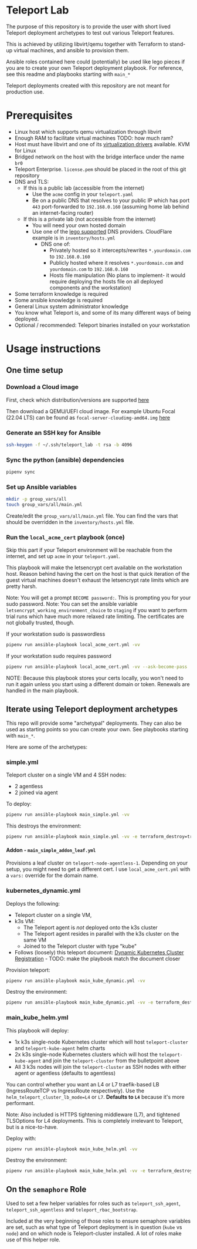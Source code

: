 # Teleport Lab

The purpose of this repository is to provide  the user with short lived Teleport deployment archetypes to test out various Teleport features.

This is achieved by utilizing libvirt/qemu together with Terraform to stand-up virtual machines, and ansible to provision them.

Ansible roles contained here could (potentially) be used like lego pieces if you are to create your own Teleport deployment playbook. For reference, see this readme and playbooks starting with `main_*`

Teleport deployments created with this repository are not meant for production use.

# Prerequisites

* Linux host which supports qemu virtualization through libvirt
* Enough RAM to facilitate virtual machines TODO: how much ram?
* Host must have libvirt and one of its [virtualization drivers](https://libvirt.org/formatdomain.html#element-and-attribute-overview) available. KVM for Linux
* Bridged network on the host with the bridge interface under the name `br0`
* Teleport Enterprise. `license.pem` should be placed in the root of this git repository
* DNS and TLS:
  * If this is a public lab (accessible from the internet)
      * Use the `acme` config in your `teleport.yaml`
      * Be on a public DNS that resolves to your public IP which has port `443` port-forwarded to `192.168.0.160` (assuming home lab behind an internet-facing router)
  * If this is a private lab (not accessible from the internet)
    * You will need your own hosted domain
    * Use one of the [lego supported](https://go-acme.github.io/lego/dns/) DNS providers. CloudFlare example is in `inventory/hosts.yml`
      * DNS one of:
        * Privately hosted so it intercepts/rewrites `*.yourdomain.com` to `192.168.0.160`
        * Publicly hosted where it resolves `*.yourdomain.com` and `yourdomain.com` to `192.168.0.160`
        * Hosts file manipulation (No plans to implement- it would require deploying the hosts file on all deployed components and the workstation)
* Some terraform knowledge is required
* Some ansible knowledge is required
* General Linux system administrator knowledge
* You know what Teleport is, and some of its many different ways of being deployed.
* Optional / recommended: Teleport binaries installed on your workstation

# Usage instructions

## One time setup

### Download a Cloud image 

First, check which distribution/versions are supported [here](https://goteleport.com/docs/installation/)

Then download a QEMU/UEFI cloud image. For example Ubuntu Focal (22.04 LTS) can be found as `focal-server-cloudimg-amd64.img` [here](https://cloud-images.ubuntu.com/focal/current/)

### Generate an SSH key for Ansible

```bash
ssh-keygen -f ~/.ssh/teleport_lab -t rsa -b 4096
```

### Sync the python (ansible) dependencies

```bash
pipenv sync
```

### Set up Ansible variables

```bash
mkdir -p group_vars/all
touch group_vars/all/main.yml
```

Create/edit the `group_vars/all/main.yml` file. You can find the vars that should be overridden in the `inventory/hosts.yml` file.

### Run the `local_acme_cert` playbook (once)

Skip this part if your Teleport environment will be reachable from the internet, and set up `acme` in your `teleport.yaml`.

This playbook will make the letsencrypt cert available on the workstation host. Reason behind having the cert on the host is that quick iteration of the guest virtual machines doesn't exhaust the letsencrypt rate limits which are pretty harsh.

Note: You will get a prompt `BECOME password:`. This is prompting you for your sudo password.
Note: You can set the ansible variable `letsencrypt_working_environment_choice` to `staging` if you want to perform trial runs which have much more relaxed rate limiting. The certificates are not globally trusted, though.

If your workstation sudo is passwordless

```bash
pipenv run ansible-playbook local_acme_cert.yml -vv
```

If your workstation sudo requires password

```bash
pipenv run ansible-playbook local_acme_cert.yml -vv --ask-become-pass
```

NOTE: Because this playbook stores your certs locally, you won't need to run it again unless you start using a different domain or token. Renewals are handled in the main playbook.

## Iterate using Teleport deployment archetypes

This repo will provide some "archetypal" deployments. They can also be used as starting points so you can create your own. See playbooks starting with `main_*`.

Here are some of the archetypes:

### simple.yml

Teleport cluster on a single VM and 4 SSH nodes:
 * 2 agentless
 * 2 joined via agent


To deploy:
```bash
pipenv run ansible-playbook main_simple.yml -vv
```

This destroys the environment:
```bash
pipenv run ansible-playbook main_simple.yml -vv -e terraform_destroy=true
```

#### Addon - `main_simple_addon_leaf.yml`

Provisions a leaf cluster on `teleport-node-agentless-1`. Depending on your setup, you might need to get a different cert. I use `local_acme_cert.yml` with a `vars:` override for the domain name.

### kubernetes_dynamic.yml

Deploys the following:
* Teleport cluster on a single VM,
* k3s VM:
  * The Teleport agent is *not* deployed onto the k3s cluster
  * The Teleport agent resides in parallel with the k3s cluster on the same VM
  * Joined to the Teleport cluster with type "kube"
* Follows (loosely) this teleport document: [Dynamic Kubernetes Cluster Registration](https://goteleport.com/docs/enroll-resources/kubernetes-access/register-clusters/dynamic-registration/) - TODO: make the playbook match the document closer

Provision teleport:
```bash
pipenv run ansible-playbook main_kube_dynamic.yml -vv
```

Destroy the environment:
```bash
pipenv run ansible-playbook main_kube_dynamic.yml -vv -e terraform_destroy=true
```

### main_kube_helm.yml

This playbook will deploy:
* 1x k3s single-node Kubernetes cluster which will host `teleport-cluster` and `teleport-kube-agent` helm charts
* 2x k3s single-node Kubernetes clusters which will host the `teleport-kube-agent` and join the `teleport-cluster` from the bulletpoint above
* All 3 k3s nodes will join the `teleport-cluster` as SSH nodes with either agent or agentless (defaults to agentless)

You can control whether you want an L4 or L7 traefik-based LB (IngressRouteTCP vs IngressRoute respectively).
Use the `helm_teleport_cluster_lb_mode=L4` or `L7`. **Defaults to `L4`** because it's more performant.

Note:
Also included is HTTPS tightening middleware (L7), and tightened TLSOptions for L4 deployments.
This is completely irrelevant to Teleport, but is a nice-to-have.

Deploy with:
```bash
pipenv run ansible-playbook main_kube_helm.yml -vv
```

Destroy the environment:
```bash
pipenv run ansible-playbook main_kube_helm.yml -vv -e terraform_destroy=true
```

## On the `semaphore` Role
Used to set a few helper variables for roles such as `teleport_ssh_agent`, `teleport_ssh_agentless` and `teleport_rbac_bootstrap`.

Included at the very beginning of those roles to ensure semaphore variables are set, such as what type of Teleport deployment is in question (`kube` vs `node`) and on which node is Teleport-cluster installed.
A lot of roles make use of this helper role.
